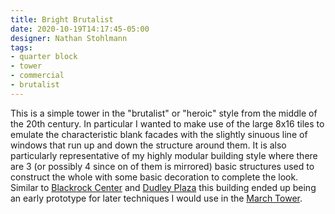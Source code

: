 ```yaml
---
title: Bright Brutalist
date: 2020-10-19T14:17:45-05:00
designer: Nathan Stohlmann
tags:
- quarter block
- tower
- commercial
- brutalist
---
```


This is a simple tower in the "brutalist" or "heroic" style from the middle of the 20th century. In particular I wanted to make use of the large 8x16 tiles to emulate the characteristic blank facades with the slightly sinuous line of windows that run up and down the structure around them. It is also particularly representative of my highly modular building style where there are 3 (or possibly 4 since on of them is mirrored) basic structures used to construct the whole with some basic decoration to complete the look. Similar to [Blackrock Center](blackrock-center) and [Dudley Plaza](dudley-plaza) this building ended up being an early prototype for later techniques I would use in the [March Tower](march-tower).